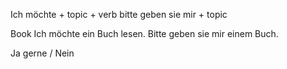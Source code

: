 Ich möchte + topic + verb
bitte geben sie mir + topic

Book 
Ich möchte ein Buch lesen.
Bitte geben sie mir einem Buch.

Ja gerne / Nein